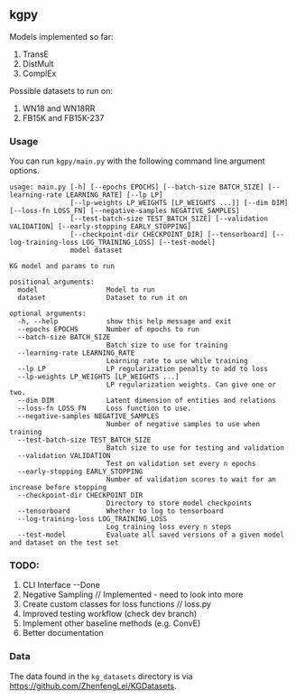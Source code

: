 ## kgpy

Models implemented so far:

1. TransE
2. DistMult
3. ComplEx

Possible datasets to run on:

1. WN18 and WN18RR
2. FB15K and FB15K-237 


### Usage

You can run `kgpy/main.py` with the following command line argument options.

```
usage: main.py [-h] [--epochs EPOCHS] [--batch-size BATCH_SIZE] [--learning-rate LEARNING_RATE] [--lp LP]
               [--lp-weights LP_WEIGHTS [LP_WEIGHTS ...]] [--dim DIM] [--loss-fn LOSS_FN] [--negative-samples NEGATIVE_SAMPLES]
               [--test-batch-size TEST_BATCH_SIZE] [--validation VALIDATION] [--early-stopping EARLY_STOPPING]
               [--checkpoint-dir CHECKPOINT_DIR] [--tensorboard] [--log-training-loss LOG_TRAINING_LOSS] [--test-model]
               model dataset

KG model and params to run

positional arguments:
  model                 Model to run
  dataset               Dataset to run it on

optional arguments:
  -h, --help            show this help message and exit
  --epochs EPOCHS       Number of epochs to run
  --batch-size BATCH_SIZE
                        Batch size to use for training
  --learning-rate LEARNING_RATE
                        Learning rate to use while training
  --lp LP               LP regularization penalty to add to loss
  --lp-weights LP_WEIGHTS [LP_WEIGHTS ...]
                        LP regularization weights. Can give one or two.
  --dim DIM             Latent dimension of entities and relations
  --loss-fn LOSS_FN     Loss function to use.
  --negative-samples NEGATIVE_SAMPLES
                        Number of negative samples to use when training
  --test-batch-size TEST_BATCH_SIZE
                        Batch size to use for testing and validation
  --validation VALIDATION
                        Test on validation set every n epochs
  --early-stopping EARLY_STOPPING
                        Number of validation scores to wait for an increase before stopping
  --checkpoint-dir CHECKPOINT_DIR
                        Directory to store model checkpoints
  --tensorboard         Whether to log to tensorboard
  --log-training-loss LOG_TRAINING_LOSS
                        Log training loss every n steps
  --test-model          Evaluate all saved versions of a given model and dataset on the test set
```



### TODO:

1. CLI Interface --Done
2. Negative Sampling // Implemented - need to look into more
3. Create custom classes for loss functions // loss.py
4. Improved testing workflow (check dev branch)
5. Implement other baseline methods (e.g. ConvE)
6. Better documentation

### Data

The data found in the `kg_datasets` directory is via https://github.com/ZhenfengLei/KGDatasets.